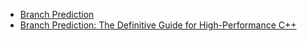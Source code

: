 + [Branch Prediction](https://www.cs.cmu.edu/afs/cs/academic/class/15740-f18/www/lectures/16-branch-prediction.pdf)
+ [Branch Prediction: The Definitive Guide for High-Performance C++](https://johnfarrier.com/branch-prediction-the-definitive-guide-for-high-performance-c/?utm_source=chatgpt.com)
